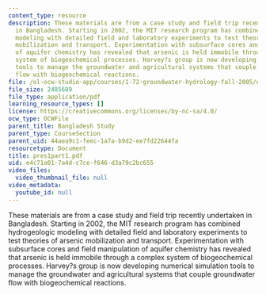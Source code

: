 ```yaml
---
content_type: resource
description: These materials are from a case study and field trip recently undertaken
  in Bangladesh. Starting in 2002, the MIT research program has combined hydrogeologic
  modeling with detailed field and laboratory experiments to test theories of arsenic
  mobilization and transport. Experimentation with subsurface cores and field manipulation
  of aquifer chemistry has revealed that arsenic is held immobile through a complex
  system of biogeochemical processes. Harvey?s group is now developing numerical simulation
  tools to manage the groundwater and agricultural systems that couple groundwater
  flow with biogeochemical reactions.
file: /ol-ocw-studio-app/courses/1-72-groundwater-hydrology-fall-2005/e4c71a017a4dc7cef646d3a79c2bc655_pres1part1.pdf
file_size: 2485689
file_type: application/pdf
learning_resource_types: []
license: https://creativecommons.org/licenses/by-nc-sa/4.0/
ocw_type: OCWFile
parent_title: Bangladesh Study
parent_type: CourseSection
parent_uid: 44aea9c1-feec-1a7a-b9d2-ee7fd22644fa
resourcetype: Document
title: pres1part1.pdf
uid: e4c71a01-7a4d-c7ce-f646-d3a79c2bc655
video_files:
  video_thumbnail_file: null
video_metadata:
  youtube_id: null
---
```

These materials are from a case study and field trip recently undertaken in Bangladesh. Starting in 2002, the MIT research program has combined hydrogeologic modeling with detailed field and laboratory experiments to test theories of arsenic mobilization and transport. Experimentation with subsurface cores and field manipulation of aquifer chemistry has revealed that arsenic is held immobile through a complex system of biogeochemical processes. Harvey?s group is now developing numerical simulation tools to manage the groundwater and agricultural systems that couple groundwater flow with biogeochemical reactions.